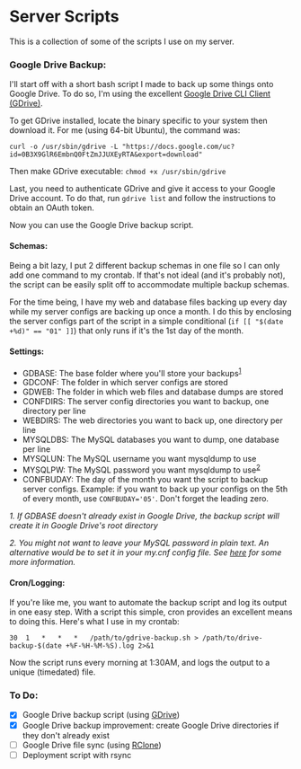 # Server Scripts

This is a collection of some of the scripts I use on my server.

### Google Drive Backup:

I'll start off with a short bash script I made to back up some things onto Google Drive. To do so, I'm using the excellent [Google Drive CLI Client (GDrive)][1].

To get GDrive installed, locate the binary specific to your system then download it. For me (using 64-bit Ubuntu), the command was:

`curl -o /usr/sbin/gdrive -L "https://docs.google.com/uc?id=0B3X9GlR6EmbnQ0FtZmJJUXEyRTA&export=download"`

Then make GDrive executable: `chmod +x /usr/sbin/gdrive`

Last, you need to authenticate GDrive and give it access to your Google Drive account. To do that, run `gdrive list` and follow the instructions to obtain an OAuth token. 

Now you can use the Google Drive backup script.

#### Schemas:

Being a bit lazy, I put 2 different backup schemas in one file so I can only add one command to my crontab. If that's not ideal (and it's probably not), the script can be easily split off to accommodate multiple backup schemas.

For the time being, I have my web and database files backing up every day while my server configs are backing up once a month. I do this by enclosing the server configs part of the script in a simple conditional (`if [[ "$(date +%d)" == "01" ]]`) that only runs if it's the 1st day of the month.

#### Settings:

- GDBASE: The base folder where you'll store your backups<sup>[1](#1)</sup>
- GDCONF: The folder in which server configs are stored
- GDWEB: The folder in which web files and database dumps are stored
- CONFDIRS: The server config directories you want to backup, one directory per line
- WEBDIRS: The web directories you want to back up, one directory per line
- MYSQLDBS: The MySQL databases you want to dump, one database per line
- MYSQLUN: The MySQL username you want mysqldump to use
- MYSQLPW: The MySQL password you want mysqldump to use<sup>[2](#2)</sup>
- CONFBUDAY: The day of the month you want the script to backup server configs. Example: if you want to back up your configs on the 5th of every month, use `CONFBUDAY='05'`. Don't forget the leading zero.

*<a name="1">1</a>. If GDBASE doesn't already exist in Google Drive, the backup script will create it in Google Drive's root directory*

*<a name="2">2</a>. You might not want to leave your MySQL password in plain text. An alternative would be to set it in your my.cnf config file. See [here][3] for some more information.*

#### Cron/Logging:

If you're like me, you want to automate the backup script and log its output in one easy step. With a script this simple, cron provides an excellent means to doing this. Here's what I use in my crontab:

`30  1   *   *   *   /path/to/gdrive-backup.sh > /path/to/drive-backup-$(date +%F-%H-%M-%S).log 2>&1`

Now the script runs every morning at 1:30AM, and logs the output to a unique (timedated) file.

### To Do:
- [X] Google Drive backup script (using [GDrive][1])
- [X] Google Drive backup improvement: create Google Drive directories if they don't already exist
- [ ] Google Drive file sync (using [RClone][2])
- [ ] Deployment script with rsync

[1]: https://github.com/prasmussen/gdrive
[2]: https://github.com/ncw/rclone/
[3]: https://stackoverflow.com/a/9293090